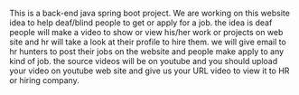 This is a back-end java spring boot project. We are working on this website idea to help deaf/blind people to get or apply for a job.
the idea is deaf people will make a video to show or view his/her work or projects on web site and hr will take a look at their profile to hire them.
we will give email to hr hunters to post their jobs on the website and people make apply to any kind of job. the source videos will be on youtube and you should upload your video
on youtube web site and give us your URL video to view it to HR or hiring company.
